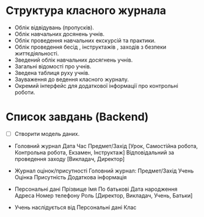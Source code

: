 # Структура класного журнала
- Облік відвідувань (пропусків).
- Облік навчальних досянень учнів.
- Облік проведення навчальних екскурсій та практики.
- Облік проведення бесід , інструктажів , заходів з безпеки життєдіяльності.
- Зведений облік навчальних досягнень учнів.
- Загальні відомості про учнів.
- Зведена таблиця руху учнів.
- Зауваження до ведення класного журналу.
- Окремий інтерфейс для додаткової інформації про контрольні роботи.
# Список завдань (Backend)
- [ ] Створити модель даних.


- Головний журнал
	Дата 
	Час
	Предмет/Захід [Урок, Самостійна робота, Контрольна робота, Екзамен, Інструктаж]
	Відповідальний за проведення заходу [Викладач, Директор]

- Журнал оцінок/присутності
	Головний журнал: Предмет/Захід
	Учень
	Оцінка
	Присутність
	Додаткова інформація

- Персональні дані
	Прізвище
	Імя
	По батькові
	Дата народження
	Адреса
	Номер телефону
	Роль [Директор, Викладач, Учень, Батьки]


- Учень наслідується від Персональні дані
   Клас




